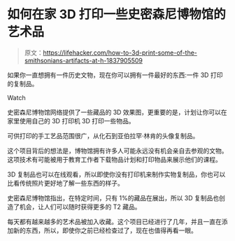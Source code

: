 # 如何在家 3D 打印一些史密森尼博物馆的艺术品

> 原文：<https://lifehacker.com/how-to-3d-print-some-of-the-smithsonians-artifacts-at-h-1837905509>

如果你一直想拥有一件历史文物，现在你可以拥有一件最好的东西:一件 3D 打印的复制品。

Watch

史密森尼博物馆网络提供了一些藏品的 3D 效果图，更重要的是，计划让你可以在家里使用自己的 3D 打印机 3D 打印一些物品。

可供打印的手工艺品范围很广，从化石到亚伯拉罕·林肯的头像复制品。

这个项目背后的想法是，博物馆拥有许多人可能永远没有机会亲自去参观的文物。这项技术有可能被用于教育工作者下载物品计划和打印物品来展示他们的课程。

3D 复制品也可以在线观看，所以即使你没有打印机来制作实物复制品，你也可以比看传统照片更好地了解一些东西的样子。

史密森尼博物馆指出，在特定时间，只有 1%的藏品在展出，所以 3D 复制品也创造了机会，让人们可以随时获得更多的 T2 藏品。

每天都有越来越多的艺术品被加入收藏。这个项目已经进行了几年，并且一直在添加新的东西，所以，即使你之前已经检查过了，现在也值得再看一眼。